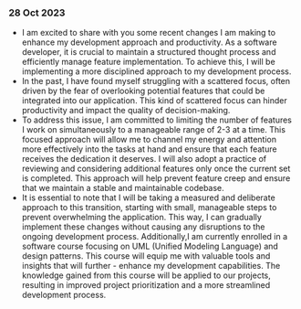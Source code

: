 ### 28 Oct 2023
- I am excited to share with you some recent changes I am making to enhance my development approach and productivity. As a software developer, it is crucial to maintain a structured thought process and efficiently manage feature implementation. To achieve this, I will be implementing a more disciplined approach to my development process.
- In the past, I have found myself struggling with a scattered focus, often driven by the fear of overlooking potential features that could be integrated into our application. This kind of scattered focus can hinder productivity and impact the quality of decision-making.
- To address this issue, I am committed to limiting the number of features I work on simultaneously to a manageable range of 2-3 at a time. This focused approach will allow me to channel my energy and attention more effectively into the tasks at hand and ensure that each feature receives the dedication it deserves. I will also adopt a practice of reviewing and considering additional features only once the current set is completed. This approach will help prevent feature creep and ensure that we maintain a stable and maintainable codebase.
- It is essential to note that I will be taking a measured and deliberate approach to this transition, starting with small, manageable steps to prevent overwhelming the application. This way, I can gradually implement these changes without causing any disruptions to the ongoing development process.
Additionally,I am currently enrolled in a software course focusing on UML (Unified Modeling Language) and design patterns. This course will equip me with valuable tools and insights that will further - enhance my development capabilities. The knowledge gained from this course will be applied to our projects, resulting in improved project prioritization and a more streamlined development process.
